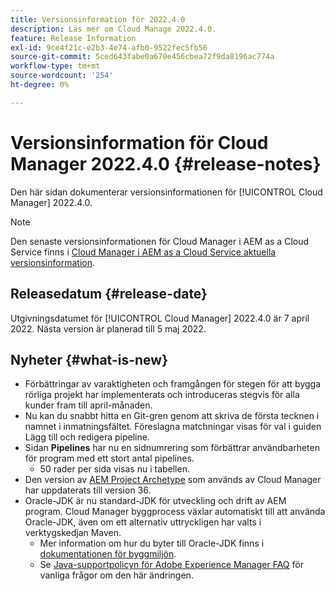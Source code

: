 ```yaml
---
title: Versionsinformation för 2022.4.0
description: Läs mer om Cloud Manage 2022.4.0.
feature: Release Information
exl-id: 9ce4f21c-e2b3-4e74-afb0-9522fec5fb56
source-git-commit: 5ced643fabe0a670e456cbea72f9da8196ac774a
workflow-type: tm+mt
source-wordcount: '254'
ht-degree: 0%

---
```


# Versionsinformation för Cloud Manager 2022.4.0 {#release-notes}

Den här sidan dokumenterar versionsinformationen för [!UICONTROL Cloud Manager] 2022.4.0.

>[!NOTE]
>
>Den senaste versionsinformationen för Cloud Manager i AEM as a Cloud Service finns i [Cloud Manager i AEM as a Cloud Service aktuella versionsinformation](https://experienceleague.adobe.com/sv/docs/experience-manager-cloud-service/content/release-notes/cloud-manager/current).

## Releasedatum {#release-date}

Utgivningsdatumet för [!UICONTROL Cloud Manager] 2022.4.0 är 7 april 2022. Nästa version är planerad till 5 maj 2022.

## Nyheter {#what-is-new}

* Förbättringar av varaktigheten och framgången för stegen för att bygga rörliga projekt har implementerats och introduceras stegvis för alla kunder fram till april-månaden.
* Nu kan du snabbt hitta en Git-gren genom att skriva de första tecknen i namnet i inmatningsfältet. Föreslagna matchningar visas för val i guiden Lägg till och redigera pipeline.
* Sidan **Pipelines** har nu en sidnumrering som förbättrar användbarheten för program med ett stort antal pipelines.
   * 50 rader per sida visas nu i tabellen.
* Den version av [AEM Project Archetype](https://experienceleague.adobe.com/sv/docs/experience-manager-core-components/using/developing/archetype/overview) som används av Cloud Manager har uppdaterats till version 36.
* Oracle-JDK är nu standard-JDK för utveckling och drift av AEM program. Cloud Manager byggprocess växlar automatiskt till att använda Oracle-JDK, även om ett alternativ uttryckligen har valts i verktygskedjan Maven.
   * Mer information om hur du byter till Oracle-JDK finns i [dokumentationen för byggmiljön](/help/getting-started/build-environment.md#using-java-support).
   * Se [Java-supportpolicyn för Adobe Experience Manager FAQ](https://experienceleague.adobe.com/docs/experience-manager-65/assets/Java_Policy_for_Adobe_Experience_Manager.pdf?lang=sv-SE) för vanliga frågor om den här ändringen.
